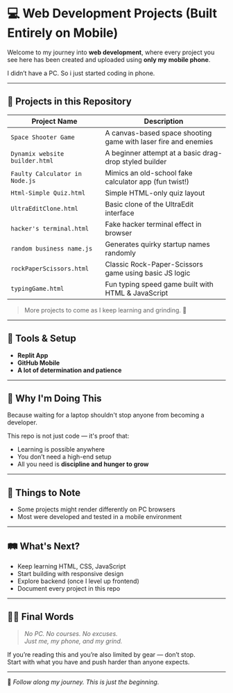 # 💻 Web Development Projects (Built Entirely on Mobile)

Welcome to my journey into **web development**, where every project you see here has been created and uploaded using **only my mobile phone**.

I didn’t have a PC. 
So i just started coding in phone.

---

## 📁 Projects in this Repository

| Project Name                     | Description                                              |
|----------------------------------|----------------------------------------------------------|
| `Space Shooter Game`            | A canvas-based space shooting game with laser fire and enemies |
| `Dynamix website builder.html`  | A beginner attempt at a basic drag-drop styled builder  |
| `Faulty Calculator in Node.js`  | Mimics an old-school fake calculator app (fun twist!)   |
| `Html-Simple Quiz.html`         | Simple HTML-only quiz layout                            |
| `UltraEditClone.html`           | Basic clone of the UltraEdit interface                  |
| `hacker's terminal.html`        | Fake hacker terminal effect in browser                  |
| `random business name.js`       | Generates quirky startup names randomly                 |
| `rockPaperScissors.html`        | Classic Rock-Paper-Scissors game using basic JS logic   |
| `typingGame.html`               | Fun typing speed game built with HTML & JavaScript      |

> More projects to come as I keep learning and grinding. 🔁

---

## 📱 Tools & Setup

- **Replit App**
- **GitHub Mobile**
- **A lot of determination and patience**

---

## 🎯 Why I'm Doing This

Because waiting for a laptop shouldn't stop anyone from becoming a developer.

This repo is not just code — it's proof that:

- Learning is possible anywhere
- You don’t need a high-end setup
- All you need is **discipline and hunger to grow**

---

## 🚧 Things to Note

- Some projects might render differently on PC browsers
- Most were developed and tested in a mobile environment

---

## 🛤️ What's Next?

- Keep learning HTML, CSS, JavaScript
- Start building with responsive design
- Explore backend (once I level up frontend)
- Document every project in this repo

---

## 👨‍💻 Final Words

> *No PC. No courses. No excuses.*  
> *Just me, my phone, and my grind.*

If you’re reading this and you’re also limited by gear — don’t stop.  
Start with what you have and push harder than anyone expects.

---

📌 *Follow along my journey. This is just the beginning.*
